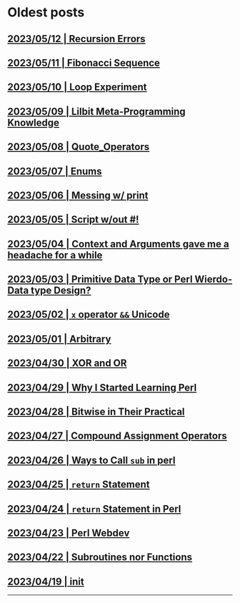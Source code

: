 # Oldest posts

## [2023/05/12 | Recursion Errors](../blog/posts/recursion_errors.md)
## [2023/05/11 | Fibonacci Sequence](../blog/posts/fibonacci_sequence.md)
## [2023/05/10 | Loop Experiment](../blog/posts/loop_experiment.md)
## [2023/05/09 | Lilbit Meta-Programming Knowledge](../blog/posts/meta_programming.md)
## [2023/05/08 | Quote_Operators](../blog/posts/quote_operators.md)
## [2023/05/07 | Enums](../blog/posts/enums.md)
## [2023/05/06 | Messing w/ print](../blog/posts/messing_w_print.md)
## [2023/05/05 | Script w/out #!](../blog/posts/script_wo_shebang.md)
## [2023/05/04 | Context and Arguments gave me a headache for a while](../blog/posts/context.md)
## [2023/05/03 | Primitive Data Type or Perl Wierdo-Data type Design?](../blog/posts/primitive_data_type.md)
## [2023/05/02 | `x` operator `&&` Unicode](../blog/posts/x_opr_and_unicode.md)
## [2023/05/01 | Arbitrary](../blog/posts/arbitrary_term.md)
## [2023/04/30 | XOR and OR](../blog/posts/xor_and_or.md)
## [2023/04/29 | Why I Started Learning Perl](../blog/posts/learnperl.md)
## [2023/04/28 | Bitwise in Their Practical](../blog/posts/bitwise_on_their_practical.md)
## [2023/04/27 | Compound Assignment Operators](../blog/posts/compound_assignment_operators.md)
## [2023/04/26 | Ways to Call `sub` in perl](../blog/posts/calling_sub.md)
## [2023/04/25 | `return` Statement](../blog/posts/ts_return.md)
## [2023/04/24 | `return` Statement in Perl](../blog/posts/pl_return.md)
## [2023/04/23 | Perl Webdev](../blog/posts/webperl.md)
## [2023/04/22 | Subroutines nor Functions](../blog/posts/subrutin.md)
## [2023/04/19 | init](../blog/posts/init.md)
---
